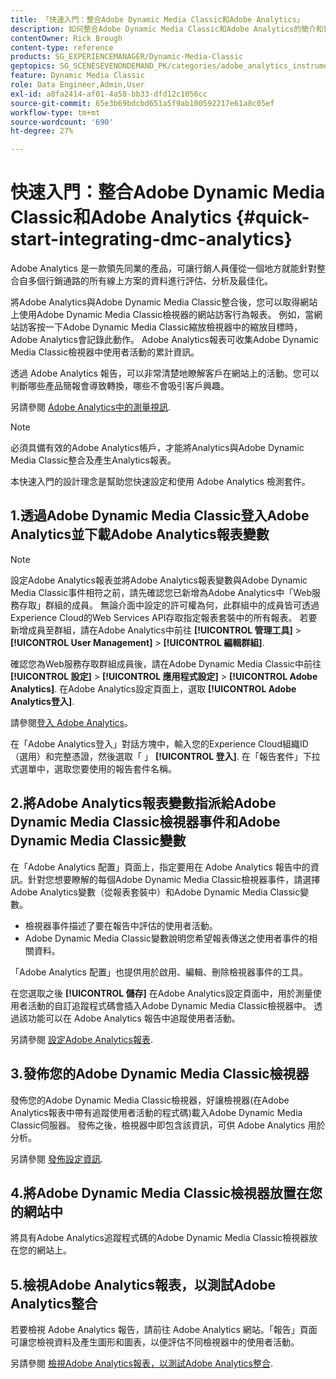 ```yaml
---
title: 「快速入門：整合Adobe Dynamic Media Classic和Adobe Analytics」
description: 如何整合Adobe Dynamic Media Classic和Adobe Analytics的簡介和快速入門，幫助您快速上手並執行。
contentOwner: Rick Brough
content-type: reference
products: SG_EXPERIENCEMANAGER/Dynamic-Media-Classic
geptopics: SG_SCENESEVENONDEMAND_PK/categories/adobe_analytics_instrumentation_kit
feature: Dynamic Media Classic
role: Data Engineer,Admin,User
exl-id: a8fa2414-af01-4a58-bb33-dfd12c1056cc
source-git-commit: 65e3b69bdcbd651a5f9ab100592217e61a8c05ef
workflow-type: tm+mt
source-wordcount: '690'
ht-degree: 27%

---
```


# 快速入門：整合Adobe Dynamic Media Classic和Adobe Analytics {#quick-start-integrating-dmc-analytics}

Adobe Analytics 是一款領先同業的產品，可讓行銷人員僅從一個地方就能針對整合自多個行銷通路的所有線上方案的資料進行評估、分析及最佳化。

將Adobe Analytics與Adobe Dynamic Media Classic整合後，您可以取得網站上使用Adobe Dynamic Media Classic檢視器的網站訪客行為報表。 例如，當網站訪客按一下Adobe Dynamic Media Classic縮放檢視器中的縮放目標時，Adobe Analytics會記錄此動作。 Adobe Analytics報表可收集Adobe Dynamic Media Classic檢視器中使用者活動的累計資訊。

透過 Adobe Analytics 報告，可以非常清楚地瞭解客戶在網站上的活動。您可以判斷哪些產品簡報會導致轉換，哪些不會吸引客戶興趣。

另請參閱 [Adobe Analytics中的測量視訊](https://experienceleague.adobe.com/docs/media-analytics/using/media-overview.html).

>[!NOTE]
>
>必須具備有效的Adobe Analytics帳戶，才能將Analytics與Adobe Dynamic Media Classic整合及產生Analytics報表。

本快速入門的設計理念是幫助您快速設定和使用 Adobe Analytics 檢測套件。

## 1.透過Adobe Dynamic Media Classic登入Adobe Analytics並下載Adobe Analytics報表變數

>[!NOTE]
>
>設定Adobe Analytics報表並將Adobe Analytics報表變數與Adobe Dynamic Media Classic事件相符之前，請先確認您已新增為Adobe Analytics中「Web服務存取」群組的成員。 無論介面中設定的許可權為何，此群組中的成員皆可透過Experience Cloud的Web Services API存取指定報表套裝中的所有報表。 若要新增成員至群組，請在Adobe Analytics中前往 **[!UICONTROL 管理工具]** > **[!UICONTROL User Management]** > **[!UICONTROL 編輯群組]**.

確認您為Web服務存取群組成員後，請在Adobe Dynamic Media Classic中前往 **[!UICONTROL 設定]** > **[!UICONTROL 應用程式設定]** > **[!UICONTROL Adobe Analytics]**. 在Adobe Analytics設定頁面上，選取 **[!UICONTROL Adobe Analytics登入]**.

請參閱[登入 Adobe Analytics](log-analytics.md#log_in_to_adobe_analytics)。

在「Adobe Analytics登入」對話方塊中，輸入您的Experience Cloud組織ID （選用）和完整憑證，然後選取「 」 **[!UICONTROL 登入]**. 在「報告套件」下拉式選單中，選取您要使用的報告套件名稱。

## 2.將Adobe Analytics報表變數指派給Adobe Dynamic Media Classic檢視器事件和Adobe Dynamic Media Classic變數

在「Adobe Analytics 配置」頁面上，指定要用在 Adobe Analytics 報告中的資訊。針對您想要瞭解的每個Adobe Dynamic Media Classic檢視器事件，請選擇Adobe Analytics變數（從報表套裝中）和Adobe Dynamic Media Classic變數。

* 檢視器事件描述了要在報告中評估的使用者活動。
* Adobe Dynamic Media Classic變數說明您希望報表傳送之使用者事件的相關資料。

「Adobe Analytics 配置」也提供用於啟用、編輯、刪除檢視器事件的工具。

在您選取之後 **[!UICONTROL 儲存]** 在Adobe Analytics設定頁面中，用於測量使用者活動的自訂追蹤程式碼會插入Adobe Dynamic Media Classic檢視器中。 透過該功能可以在 Adobe Analytics 報告中追蹤使用者活動。

另請參閱 [設定Adobe Analytics報表](configuring-analytics-reports.md#configuring_adobe_analytics_reports).

## 3.發佈您的Adobe Dynamic Media Classic檢視器

發佈您的Adobe Dynamic Media Classic檢視器，好讓檢視器(在Adobe Analytics報表中帶有追蹤使用者活動的程式碼)載入Adobe Dynamic Media Classic伺服器。 發佈之後，檢視器中即包含該資訊，可供 Adobe Analytics 用於分析。

另請參閱 [發佈設定資訊](publishing-analytics-configuration-information.md#publishing_adobe_analytics_configuration_information).

## 4.將Adobe Dynamic Media Classic檢視器放置在您的網站中

將具有Adobe Analytics追蹤程式碼的Adobe Dynamic Media Classic檢視器放在您的網站上。

## 5.檢視Adobe Analytics報表，以測試Adobe Analytics整合

若要檢視 Adobe Analytics 報告，請前往 Adobe Analytics 網站。「報告」頁面可讓您檢視資料及產生圖形和圖表，以便評估不同檢視器中的使用者活動。

另請參閱 [檢視Adobe Analytics報表，以測試Adobe Analytics整合](testing-integration-viewing-analytics-report.md#testing_the_integration_by_viewing_an_adobe_analytics_report).
